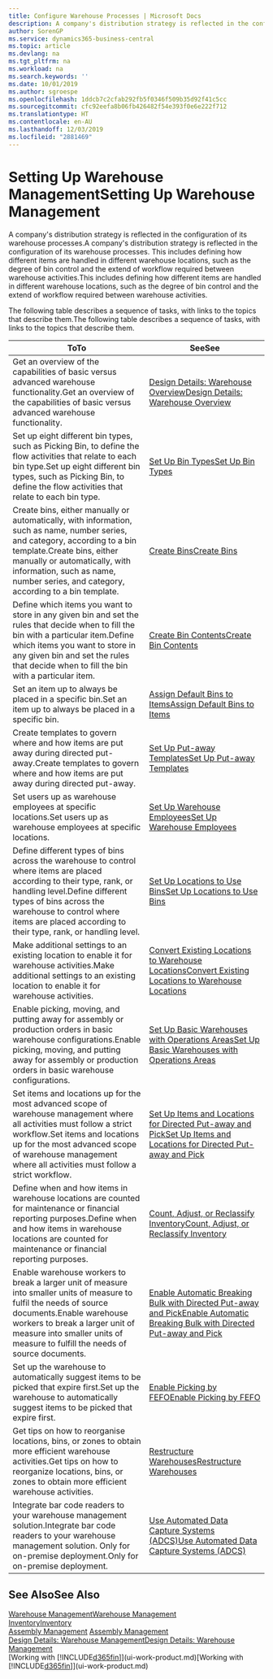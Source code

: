 ```yaml
---
title: Configure Warehouse Processes | Microsoft Docs
description: A company's distribution strategy is reflected in the configuration of its warehouse processes. This includes defining how different items are handled in different warehouse locations, such as the degree of bin control and the extend of workflow required between warehouse activities.
author: SorenGP
ms.service: dynamics365-business-central
ms.topic: article
ms.devlang: na
ms.tgt_pltfrm: na
ms.workload: na
ms.search.keywords: ''
ms.date: 10/01/2019
ms.author: sgroespe
ms.openlocfilehash: 1ddcb7c2cfab292fb5f0346f509b35d92f41c5cc
ms.sourcegitcommit: cfc92eefa8b06fb426482f54e393f0e6e222f712
ms.translationtype: HT
ms.contentlocale: en-AU
ms.lasthandoff: 12/03/2019
ms.locfileid: "2881469"
---
```

# <a name="setting-up-warehouse-management"></a><span data-ttu-id="571e5-104">Setting Up Warehouse Management</span><span class="sxs-lookup"><span data-stu-id="571e5-104">Setting Up Warehouse Management</span></span>
<span data-ttu-id="571e5-105">A company's distribution strategy is reflected in the configuration of its warehouse processes.</span><span class="sxs-lookup"><span data-stu-id="571e5-105">A company's distribution strategy is reflected in the configuration of its warehouse processes.</span></span> <span data-ttu-id="571e5-106">This includes defining how different items are handled in different warehouse locations, such as the degree of bin control and the extend of workflow required between warehouse activities.</span><span class="sxs-lookup"><span data-stu-id="571e5-106">This includes defining how different items are handled in different warehouse locations, such as the degree of bin control and the extend of workflow required between warehouse activities.</span></span>  

 <span data-ttu-id="571e5-107">The following table describes a sequence of tasks, with links to the topics that describe them.</span><span class="sxs-lookup"><span data-stu-id="571e5-107">The following table describes a sequence of tasks, with links to the topics that describe them.</span></span>   

|<span data-ttu-id="571e5-108">**To**</span><span class="sxs-lookup"><span data-stu-id="571e5-108">**To**</span></span>|<span data-ttu-id="571e5-109">**See**</span><span class="sxs-lookup"><span data-stu-id="571e5-109">**See**</span></span>|  
|------------|-------------|  
|<span data-ttu-id="571e5-110">Get an overview of the capabilities of basic versus advanced warehouse functionality.</span><span class="sxs-lookup"><span data-stu-id="571e5-110">Get an overview of the capabilities of basic versus advanced warehouse functionality.</span></span>|[<span data-ttu-id="571e5-111">Design Details: Warehouse Overview</span><span class="sxs-lookup"><span data-stu-id="571e5-111">Design Details: Warehouse Overview</span></span>](design-details-warehouse-overview.md)|  
|<span data-ttu-id="571e5-112">Set up eight different bin types, such as Picking Bin, to define the flow activities that relate to each bin type.</span><span class="sxs-lookup"><span data-stu-id="571e5-112">Set up eight different bin types, such as Picking Bin, to define the flow activities that relate to each bin type.</span></span>|[<span data-ttu-id="571e5-113">Set Up Bin Types</span><span class="sxs-lookup"><span data-stu-id="571e5-113">Set Up Bin Types</span></span>](warehouse-how-to-set-up-bin-types.md)|  
|<span data-ttu-id="571e5-114">Create bins, either manually or automatically, with information, such as name, number series, and category, according to a bin template.</span><span class="sxs-lookup"><span data-stu-id="571e5-114">Create bins, either manually or automatically, with information, such as name, number series, and category, according to a bin template.</span></span>|[<span data-ttu-id="571e5-115">Create Bins</span><span class="sxs-lookup"><span data-stu-id="571e5-115">Create Bins</span></span>](warehouse-how-to-create-individual-bins.md)|  
|<span data-ttu-id="571e5-116">Define which items you want to store in any given bin and set the rules that decide when to fill the bin with a particular item.</span><span class="sxs-lookup"><span data-stu-id="571e5-116">Define which items you want to store in any given bin and set the rules that decide when to fill the bin with a particular item.</span></span>|[<span data-ttu-id="571e5-117">Create Bin Contents</span><span class="sxs-lookup"><span data-stu-id="571e5-117">Create Bin Contents</span></span>](warehouse-how-to-set-up-bin-contents.md)|  
|<span data-ttu-id="571e5-118">Set an item up to always be placed in a specific bin.</span><span class="sxs-lookup"><span data-stu-id="571e5-118">Set an item up to always be placed in a specific bin.</span></span>|[<span data-ttu-id="571e5-119">Assign Default Bins to Items</span><span class="sxs-lookup"><span data-stu-id="571e5-119">Assign Default Bins to Items</span></span>](warehouse-how-to-assign-default-bins-to-items.md)|
|<span data-ttu-id="571e5-120">Create templates to govern where and how items are put away during directed put-away.</span><span class="sxs-lookup"><span data-stu-id="571e5-120">Create templates to govern where and how items are put away during directed put-away.</span></span>|[<span data-ttu-id="571e5-121">Set Up Put-away Templates</span><span class="sxs-lookup"><span data-stu-id="571e5-121">Set Up Put-away Templates</span></span>](warehouse-how-to-set-up-put-away-templates.md)|
|<span data-ttu-id="571e5-122">Set users up as warehouse employees at specific locations.</span><span class="sxs-lookup"><span data-stu-id="571e5-122">Set users up as warehouse employees at specific locations.</span></span>|[<span data-ttu-id="571e5-123">Set Up Warehouse Employees</span><span class="sxs-lookup"><span data-stu-id="571e5-123">Set Up Warehouse Employees</span></span>](warehouse-how-to-set-up-warehouse-employees.md)|
|<span data-ttu-id="571e5-124">Define different types of bins across the warehouse to control where items are placed according to their type, rank, or handling level.</span><span class="sxs-lookup"><span data-stu-id="571e5-124">Define different types of bins across the warehouse to control where items are placed according to their type, rank, or handling level.</span></span>|[<span data-ttu-id="571e5-125">Set Up Locations to Use Bins</span><span class="sxs-lookup"><span data-stu-id="571e5-125">Set Up Locations to Use Bins</span></span>](warehouse-how-to-set-up-locations-to-use-bins.md)|
|<span data-ttu-id="571e5-126">Make additional settings to an existing location to enable it for warehouse activities.</span><span class="sxs-lookup"><span data-stu-id="571e5-126">Make additional settings to an existing location to enable it for warehouse activities.</span></span>|[<span data-ttu-id="571e5-127">Convert Existing Locations to Warehouse Locations</span><span class="sxs-lookup"><span data-stu-id="571e5-127">Convert Existing Locations to Warehouse Locations</span></span>](warehouse-how-to-convert-existing-locations-to-warehouse-locations.md)|
|<span data-ttu-id="571e5-128">Enable picking, moving, and putting away for assembly or production orders in basic warehouse configurations.</span><span class="sxs-lookup"><span data-stu-id="571e5-128">Enable picking, moving, and putting away for assembly or production orders in basic warehouse configurations.</span></span>|[<span data-ttu-id="571e5-129">Set Up Basic Warehouses with Operations Areas</span><span class="sxs-lookup"><span data-stu-id="571e5-129">Set Up Basic Warehouses with Operations Areas</span></span>](warehouse-how-to-set-up-basic-warehouses-with-operations-areas.md)|  
|<span data-ttu-id="571e5-130">Set items and locations up for the most advanced scope of warehouse management where all activities must follow a strict workflow.</span><span class="sxs-lookup"><span data-stu-id="571e5-130">Set items and locations up for the most advanced scope of warehouse management where all activities must follow a strict workflow.</span></span>|[<span data-ttu-id="571e5-131">Set Up Items and Locations for Directed Put-away and Pick</span><span class="sxs-lookup"><span data-stu-id="571e5-131">Set Up Items and Locations for Directed Put-away and Pick</span></span>](warehouse-how-to-set-up-items-for-directed-put-away-and-pick.md)|  
|<span data-ttu-id="571e5-132">Define when and how items in warehouse locations are counted for maintenance or financial reporting purposes.</span><span class="sxs-lookup"><span data-stu-id="571e5-132">Define when and how items in warehouse locations are counted for maintenance or financial reporting purposes.</span></span>|[<span data-ttu-id="571e5-133">Count, Adjust, or Reclassify Inventory</span><span class="sxs-lookup"><span data-stu-id="571e5-133">Count, Adjust, or Reclassify Inventory</span></span>](inventory-how-count-adjust-reclassify.md)|
|<span data-ttu-id="571e5-134">Enable warehouse workers to break a larger unit of measure into smaller units of measure to fulfil the needs of source documents.</span><span class="sxs-lookup"><span data-stu-id="571e5-134">Enable warehouse workers to break a larger unit of measure into smaller units of measure to fulfill the needs of source documents.</span></span>|[<span data-ttu-id="571e5-135">Enable Automatic Breaking Bulk with Directed Put-away and Pick</span><span class="sxs-lookup"><span data-stu-id="571e5-135">Enable Automatic Breaking Bulk with Directed Put-away and Pick</span></span>](warehouse-enable-automatic-breaking-bulk-with-directed-put-away-and-pick.md)|  
|<span data-ttu-id="571e5-136">Set up the warehouse to automatically suggest items to be picked that expire first.</span><span class="sxs-lookup"><span data-stu-id="571e5-136">Set up the warehouse to automatically suggest items to be picked that expire first.</span></span>|[<span data-ttu-id="571e5-137">Enable Picking by FEFO</span><span class="sxs-lookup"><span data-stu-id="571e5-137">Enable Picking by FEFO</span></span>](warehouse-picking-by-fefo.md)|
|<span data-ttu-id="571e5-138">Get tips on how to reorganise locations, bins, or zones to obtain more efficient warehouse activities.</span><span class="sxs-lookup"><span data-stu-id="571e5-138">Get tips on how to reorganize locations, bins, or zones to obtain more efficient warehouse activities.</span></span>|[<span data-ttu-id="571e5-139">Restructure Warehouses</span><span class="sxs-lookup"><span data-stu-id="571e5-139">Restructure Warehouses</span></span>](warehouse-how-to-restructure-warehouses.md)|
|<span data-ttu-id="571e5-140">Integrate bar code readers to your warehouse management solution.</span><span class="sxs-lookup"><span data-stu-id="571e5-140">Integrate bar code readers to your warehouse management solution.</span></span> <span data-ttu-id="571e5-141">Only for on-premise deployment.</span><span class="sxs-lookup"><span data-stu-id="571e5-141">Only for on-premise deployment.</span></span>|[<span data-ttu-id="571e5-142">Use Automated Data Capture Systems (ADCS)</span><span class="sxs-lookup"><span data-stu-id="571e5-142">Use Automated Data Capture Systems (ADCS)</span></span>](warehouse-use-automated-data-capture-systems-adcs.md)|

## <a name="see-also"></a><span data-ttu-id="571e5-143">See Also</span><span class="sxs-lookup"><span data-stu-id="571e5-143">See Also</span></span>  
[<span data-ttu-id="571e5-144">Warehouse Management</span><span class="sxs-lookup"><span data-stu-id="571e5-144">Warehouse Management</span></span>](warehouse-manage-warehouse.md)  
[<span data-ttu-id="571e5-145">Inventory</span><span class="sxs-lookup"><span data-stu-id="571e5-145">Inventory</span></span>](inventory-manage-inventory.md)  
<span data-ttu-id="571e5-146">[Assembly Management](assembly-assemble-items.md)  </span><span class="sxs-lookup"><span data-stu-id="571e5-146">[Assembly Management](assembly-assemble-items.md)  </span></span>  
[<span data-ttu-id="571e5-147">Design Details: Warehouse Management</span><span class="sxs-lookup"><span data-stu-id="571e5-147">Design Details: Warehouse Management</span></span>](design-details-warehouse-management.md)  
<span data-ttu-id="571e5-148">[Working with [!INCLUDE[d365fin](includes/d365fin_md.md)]](ui-work-product.md)</span><span class="sxs-lookup"><span data-stu-id="571e5-148">[Working with [!INCLUDE[d365fin](includes/d365fin_md.md)]](ui-work-product.md)</span></span>
